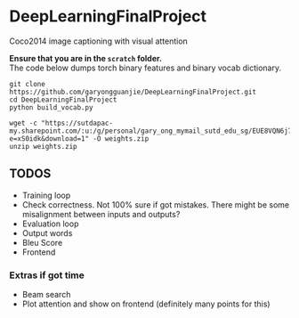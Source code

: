 # DeepLearningFinalProject
Coco2014 image captioning with visual attention

**Ensure that you are in the `scratch` folder.**\
The code below dumps torch binary features and binary vocab dictionary.
```
git clone https://github.com/garyongguanjie/DeepLearningFinalProject.git
cd DeepLearningFinalProject
python build_vocab.py
```
```
wget -c "https://sutdapac-my.sharepoint.com/:u:/g/personal/gary_ong_mymail_sutd_edu_sg/EUE8VQN6j7dNrRyhPLoCVFkBXYyRoQgcicrRQM_PhxYslg?e=xS0idk&download=1" -O weights.zip
unzip weights.zip
```
## TODOS
* Training loop
* Check correctness. Not 100% sure if got mistakes. There might be some misalignment between inputs and outputs?
* Evaluation loop
* Output words
* Bleu Score
* Frontend
### Extras if got time
* Beam search
* Plot attention and show on frontend (definitely many points for this)
